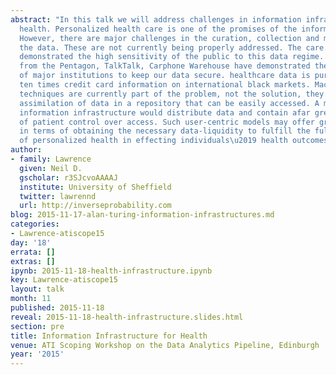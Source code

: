 ```yaml
---
abstract: "In this talk we will address challenges in information infrastructure for
  health. Personalized health care is one of the promises of the information revolution.
  However, there are major challenges in the curation, collection and management of
  the data. These are not currently being properly addressed. The care.data fiasco
  demonstrated the high sensitivity of the public to this data regime. Data leaks
  from the Pentagon, TalkTalk, Carphone Warehouse have demonstrated the inability
  of major institutions to keep our data secure. healthcare data is purportedly worth
  ten times credit card information on international black markets. Machine learning
  techniques are currently part of the problem, not the solution, they require centralised
  assimilation of data in a repository that can be easily accessed. A more robust
  information infrastructure would distribute data and contain afar greater degree
  of patient control over access. Such user-centric models may offer greater opportunity
  in terms of obtaining the necessary data-liquidity to fulfill the full potential
  of personalized health in effecting individuals\u2019 health outcomes."
author:
- family: Lawrence
  given: Neil D.
  gscholar: r3SJcvoAAAAJ
  institute: University of Sheffield
  twitter: lawrennd
  url: http://inverseprobability.com
blog: 2015-11-17-alan-turing-information-infrastructures.md
categories:
- Lawrence-atiscope15
day: '18'
errata: []
extras: []
ipynb: 2015-11-18-health-infrastructure.ipynb
key: Lawrence-atiscope15
layout: talk
month: 11
published: 2015-11-18
reveal: 2015-11-18-health-infrastructure.slides.html
section: pre
title: Information Infrastructure for Health
venue: ATI Scoping Workshop on the Data Analytics Pipeline, Edinburgh
year: '2015'
---
```

